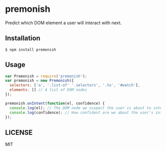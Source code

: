 # premonish
Predict which DOM element a user will interact with next.


## Installation

```
$ npm install premonish
```

## Usage

```js
var Premonish = require('premonish');
var premonish = new Premonish({
  selectors: ['a', '.list-of' '.selectors', '.to', '#watch'],
  elements: [] // A list of DOM nodes
});

premonish.onIntent(function(el, confidence) {
  console.log(el); // The DOM node we suspect the user is about to interact with.
  console.log(confidence); // How confident are we about the user's intention? Scale 0-1
});
```

## LICENSE

MIT